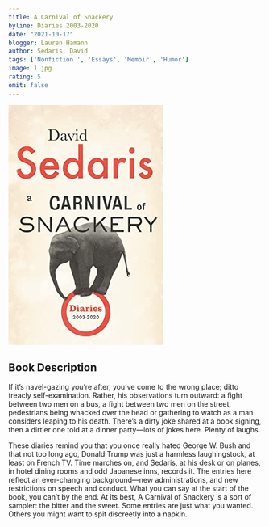 ```yaml
---
title: A Carnival of Snackery
byline: Diaries 2003-2020
date: "2021-10-17"
blogger: Lauren Hamann
author: Sedaris, David
tags: ['Nonfiction ', 'Essays', 'Memoir', 'Humor']
image: 1.jpg
rating: 5
omit: false
---
```


![Book Cover](1.jpg)


## Book Description
If it’s navel-gazing you’re after, you’ve come to the wrong place; ditto treacly self-examination. Rather, his observations turn outward: a fight between two men on a bus, a fight between two men on the street, pedestrians being whacked over the head or gathering to watch as a man considers leap­ing to his death. There’s a dirty joke shared at a book signing, then a dirtier one told at a dinner party—lots of jokes here. Plenty of laughs.
 
These diaries remind you that you once really hated George W. Bush and that not too long ago, Donald Trump was just a harm­less laughingstock, at least on French TV. Time marches on, and Sedaris, at his desk or on planes, in hotel dining rooms and odd Japanese inns, records it. The entries here reflect an ever-changing background—new administrations, and new restrictions on speech and conduct. What you can say at the start of the book, you can’t by the end. At its best, A Carnival of Snackery is a sort of sampler: the bitter and the sweet. Some entries are just what you wanted. Others you might want to spit discreetly into a napkin.
